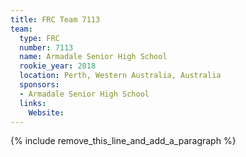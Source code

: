 ```yaml
---
title: FRC Team 7113
team:
  type: FRC
  number: 7113
  name: Armadale Senior High School
  rookie_year: 2018
  location: Perth, Western Australia, Australia
  sponsors:
  - Armadale Senior High School
  links:
    Website:
---
```


{% include remove_this_line_and_add_a_paragraph %}